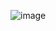 ![image](https://github.com/companyakis/flutter-bootcamp-2024/assets/77589867/5b791088-44e0-4afb-aed6-d5efe8af857c)
